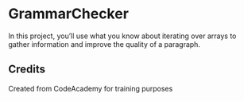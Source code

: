 # GrammarChecker

In this project, you’ll use what you know about iterating over arrays to gather information and improve the quality of a paragraph.

## Credits

Created from CodeAcademy for training purposes
